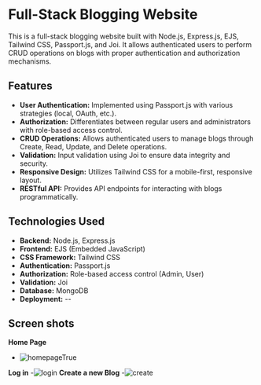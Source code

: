 # Full-Stack Blogging Website

This is a full-stack blogging website built with Node.js, Express.js, EJS, Tailwind CSS, Passport.js, and Joi. It allows authenticated users to perform CRUD operations on blogs with proper authentication and authorization mechanisms.

## Features

- **User Authentication:** Implemented using Passport.js with various strategies (local, OAuth, etc.).
- **Authorization:** Differentiates between regular users and administrators with role-based access control.
- **CRUD Operations:** Allows authenticated users to manage blogs through Create, Read, Update, and Delete operations.
- **Validation:** Input validation using Joi to ensure data integrity and security.
- **Responsive Design:** Utilizes Tailwind CSS for a mobile-first, responsive layout.
- **RESTful API:** Provides API endpoints for interacting with blogs programmatically.

## Technologies Used

- **Backend:** Node.js, Express.js
- **Frontend:** EJS (Embedded JavaScript)
- **CSS Framework:** Tailwind CSS
- **Authentication:** Passport.js
- **Authorization:** Role-based access control (Admin, User)
- **Validation:** Joi
- **Database:** MongoDB
- **Deployment:** --

 ## Screen shots
 **Home Page**
- ![homepageTrue](https://github.com/ArionDutta33/BloggingSite/assets/146577817/f5fdcf99-c3aa-4f28-885e-7e2d6e06f2cf)

**Log in**
-![login](https://github.com/ArionDutta33/BloggingSite/assets/146577817/231d9917-824e-4d78-9ad4-c0533847a931)
**Create a new Blog**
-![create](https://github.com/ArionDutta33/BloggingSite/assets/146577817/7b417024-30b2-4809-9ef0-591b992ca4b2)
